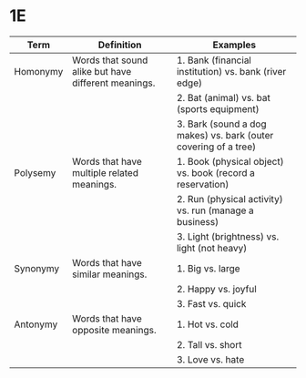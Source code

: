 



# 1E

| Term       | Definition                                         | Examples                                                   |
|------------|----------------------------------------------------|------------------------------------------------------------|
| Homonymy   | Words that sound alike but have different meanings. | 1. Bank (financial institution) vs. bank (river edge)       |
|            |                                                    | 2. Bat (animal) vs. bat (sports equipment)                 |
|            |                                                    | 3. Bark (sound a dog makes) vs. bark (outer covering of a tree) |
| Polysemy   | Words that have multiple related meanings.          | 1. Book (physical object) vs. book (record a reservation)   |
|            |                                                    | 2. Run (physical activity) vs. run (manage a business)      |
|            |                                                    | 3. Light (brightness) vs. light (not heavy)                 |
| Synonymy   | Words that have similar meanings.                   | 1. Big vs. large                                           |
|            |                                                    | 2. Happy vs. joyful                                        |
|            |                                                    | 3. Fast vs. quick                                          |
| Antonymy   | Words that have opposite meanings.                  | 1. Hot vs. cold                                            |
|            |                                                    | 2. Tall vs. short                                          |
|            |                                                    | 3. Love vs. hate                                           |

